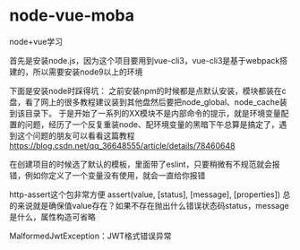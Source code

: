 # node-vue-moba
node+vue学习


首先是安装node.js，因为这个项目要用到vue-cli3，vue-cli3是基于webpack搭建的，所以需要安装node9以上的环境

下面是安装node时踩得坑：
之前安装npm的时候都是点默认安装，模块都装在c盘，看了网上的很多教程建议装到其他盘然后要把node_global、node_cache装到该目录下。
于是开始了一系列的XX模块不是内部命令的提示，就是环境变量配置的问题，经历了一个反复重装node、配环境变量的黑暗下午总算是搞定了，遇到这个问题的朋友可以看看这篇教程 https://blog.csdn.net/qq_36648555/article/details/78460648

在创建项目的时候选了默认的模板，里面带了eslint，只要稍微有不规范就会报错，例如你定义了一个变量没有使用，就会一直给你报错


http-assert这个包非常方便
assert(value, [status], [message], [properties])
总的来说就是确保值value存在？如果不存在抛出什么错误状态码status，message是什么，属性构造可省略

MalformedJwtException：JWT格式错误异常
